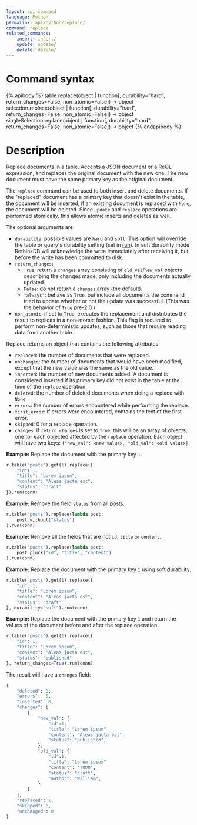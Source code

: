 ```yaml
---
layout: api-command
language: Python
permalink: api/python/replace/
command: replace
related_commands:
    insert: insert/
    update: update/
    delete: delete/
---
```


# Command syntax #

{% apibody %}
table.replace(object | function[, durability="hard", return_changes=False, non_atomic=False])
    &rarr; object
selection.replace(object | function[, durability="hard", return_changes=False, non_atomic=False])
    &rarr; object
singleSelection.replace(object | function[, durability="hard", return_changes=False, non_atomic=False])
    &rarr; object
{% endapibody %}

# Description #

Replace documents in a table. Accepts a JSON document or a ReQL expression,
and replaces the original document with the new one. The new document must
have the same primary key as the original document.

The `replace` command can be used to both insert and delete documents. If
the "replaced" document has a primary key that doesn't exist in the table,
the document will be inserted; if an existing document is replaced with
`None`, the document will be deleted. Since `update` and `replace` operations
are performed atomically, this allows atomic inserts and deletes as well.

The optional arguments are:

- `durability`: possible values are `hard` and `soft`. This option will override
  the table or query's durability setting (set in [run](/api/python/run/)). In
  soft durability mode RethinkDB will acknowledge the write immediately after
  receiving it, but before the write has been committed to disk.
- `return_changes`:
    - `True`: return a `changes` array consisting of `old_val`/`new_val` objects
      describing the changes made, only including the documents actually
      updated.
    - `False`: do not return a `changes` array (the default).
    - `"always"`: behave as `True`, but include all documents the command tried
      to update whether or not the update was successful. (This was the behavior
      of `True` pre-2.0.)
- `non_atomic`: if set to `True`, executes the replacement and distributes the
  result to replicas in a non-atomic fashion. This flag is required to perform
  non-deterministic updates, such as those that require reading data from
  another table.

Replace returns an object that contains the following attributes:

- `replaced`: the number of documents that were replaced.
- `unchanged`: the number of documents that would have been modified, except
  that the new value was the same as the old value.
- `inserted`: the number of new documents added. A document is considered inserted if its primary key did not exist in the table at the time of the `replace` operation.
- `deleted`: the number of deleted documents when doing a replace with `None`.
- `errors`: the number of errors encountered while performing the replace.
- `first_error`: If errors were encountered, contains the text of the first
  error.
- `skipped`: 0 for a replace operation.
- `changes`: if `return_changes` is set to `True`, this will be an array of
  objects, one for each objected affected by the `replace` operation. Each
  object will have two keys: `{"new_val": <new value>, "old_val": <old value>}`.

__Example:__ Replace the document with the primary key `1`.

```py
r.table("posts").get(1).replace({
    "id": 1,
    "title": "Lorem ipsum",
    "content": "Aleas jacta est",
    "status": "draft"
}).run(conn)
```

__Example:__ Remove the field `status` from all posts.

```py
r.table("posts").replace(lambda post:
    post.without("status")
).run(conn)
```

__Example:__ Remove all the fields that are not `id`, `title` or `content`.

```py
r.table("posts").replace(lambda post:
    post.pluck("id", "title", "content")
).run(conn)
```

__Example:__ Replace the document with the primary key `1` using soft durability.

```py
r.table("posts").get(1).replace({
    "id": 1,
    "title": "Lorem ipsum",
    "content": "Aleas jacta est",
    "status": "draft"
}, durability="soft").run(conn)
```

__Example:__ Replace the document with the primary key `1` and return the values of the document before
and after the replace operation.

```py
r.table("posts").get(1).replace({
    "id": 1,
    "title": "Lorem ipsum",
    "content": "Aleas jacta est",
    "status": "published"
}, return_changes=True).run(conn)
```

The result will have a `changes` field:

```py
{
    "deleted": 0,
    "errors":  0,
    "inserted": 0,
    "changes": [
        {
            "new_val": {
                "id":1,
                "title": "Lorem ipsum"
                "content": "Aleas jacta est",
                "status": "published",
            },
            "old_val": {
                "id":1,
                "title": "Lorem ipsum"
                "content": "TODO",
                "status": "draft",
                "author": "William",
            }
        }
    ],   
    "replaced": 1,
    "skipped": 0,
    "unchanged": 0
}
```
